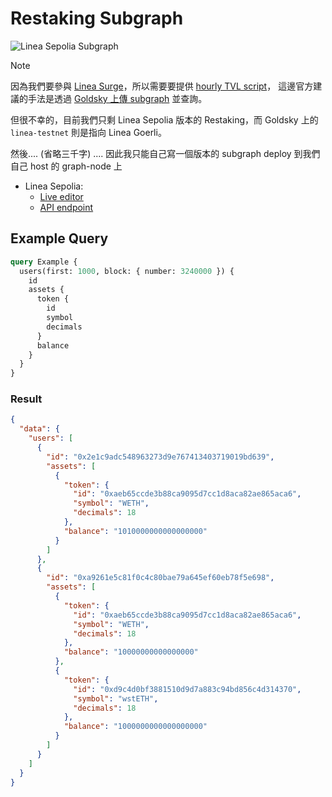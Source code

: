 # Restaking Subgraph

![Linea Sepolia Subgraph](https://img.shields.io/badge/zypher/restaking-blue?label=linea-sepolia&logo=graphql)

> [!NOTE]
>
> 因為我們要參與 [Linea Surge](https://app.openblocklabs.com/app/linea/dashboard)，所以需要要提供 [hourly TVL script](https://github.com/delta-hq/l2-lxp-liquidity-reward)，
> 這邊官方建議的手法是透過 [Goldsky 上傳 subgraph](https://docs.goldsky.com/subgraphs/guides/create-a-no-code-subgraph) 並查詢。
>
> 但很不幸的，目前我們只剩 Linea Sepolia 版本的 Restaking，而 Goldsky 上的 `linea-testnet` 則是指向 Linea Goerli。
>
> 然後.... (省略三千字) .... 因此我只能自己寫一個版本的 subgraph deploy 到我們自己 host 的 graph-node 上

- Linea Sepolia:
  - [Live editor](https://linea-sepolia-graph.zypher.game/subgraphs/name/zypher/restaking/graphql)
  - [API endpoint](https://linea-sepolia-graph.zypher.game:8000/subgraphs/name/zypher/restaking)

## Example Query

```graphql
query Example {
  users(first: 1000, block: { number: 3240000 }) {
    id
    assets {
      token {
        id
        symbol
        decimals
      }
      balance
    }
  }
}
```

### Result

```json
{
  "data": {
    "users": [
      {
        "id": "0x2e1c9adc548963273d9e767413403719019bd639",
        "assets": [
          {
            "token": {
              "id": "0xaeb65ccde3b88ca9095d7cc1d8aca82ae865aca6",
              "symbol": "WETH",
              "decimals": 18
            },
            "balance": "1010000000000000000"
          }
        ]
      },
      {
        "id": "0xa9261e5c81f0c4c80bae79a645ef60eb78f5e698",
        "assets": [
          {
            "token": {
              "id": "0xaeb65ccde3b88ca9095d7cc1d8aca82ae865aca6",
              "symbol": "WETH",
              "decimals": 18
            },
            "balance": "10000000000000000"
          },
          {
            "token": {
              "id": "0xd9c4d0bf3881510d9d7a883c94bd856c4d314370",
              "symbol": "wstETH",
              "decimals": 18
            },
            "balance": "1000000000000000000"
          }
        ]
      }
    ]
  }
}
```
